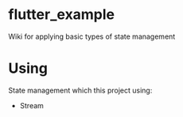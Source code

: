 # flutter_example
 Wiki for applying basic types of state management

# Using
State management which this project using: 
 - Stream 
